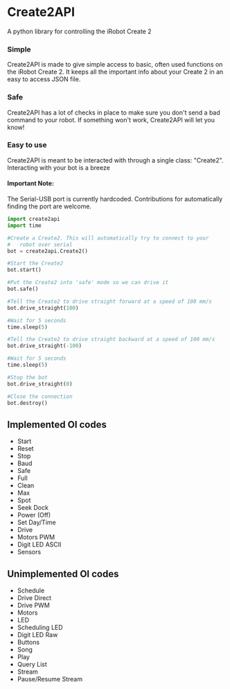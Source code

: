 # Create2API
A python library for controlling the iRobot Create 2

### Simple
Create2API is made to give simple access to basic, often used functions on the iRobot Create 2. It keeps all the important info about your Create 2 in an easy to access JSON file.

### Safe
Create2API has a lot of checks in place to make sure you don't send a bad command to your robot. If something won't work, Create2API will let you know!

### Easy to use
Create2API is meant to be interacted with through a single class: "Create2". Interacting with your bot is a breeze

#### Important Note:
The Serial-USB port is currently hardcoded. Contributions for automatically finding the port are welcome.

```python
import create2api
import time

#Create a Create2. This will automatically try to connect to your
#	robot over serial
bot = create2api.Create2()

#Start the Create2
bot.start()

#Put the Create2 into 'safe' mode so we can drive it
bot.safe()

#Tell the Create2 to drive straight forward at a speed of 100 mm/s
bot.drive_straight(100)

#Wait for 5 seconds
time.sleep(5)

#Tell the Create2 to drive straight backward at a speed of 100 mm/s
bot.drive_straight(-100)

#Wait for 5 seconds
time.sleep(5)

#Stop the bot
bot.drive_straight(0)

#Close the connection
bot.destroy()

```


## Implemented OI codes
- Start
- Reset
- Stop
- Baud
- Safe
- Full
- Clean
- Max
- Spot
- Seek Dock
- Power (Off)
- Set Day/Time
- Drive
- Motors PWM
- Digit LED ASCII
- Sensors

## Unimplemented OI codes
- Schedule
- Drive Direct
- Drive PWM
- Motors
- LED
- Scheduling LED
- Digit LED Raw
- Buttons
- Song
- Play
- Query List
- Stream
- Pause/Resume Stream
